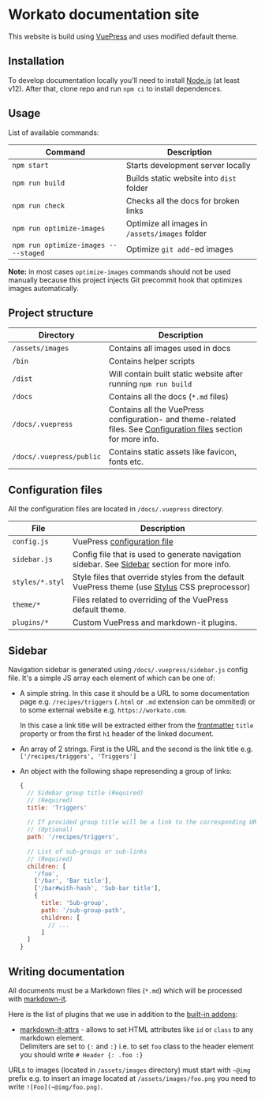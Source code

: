 # Workato documentation site

This website is build using [VuePress](https://vuepress.vuejs.org/) and uses modified default theme.

## Installation
To develop documentation locally you'll need to install [Node.js](https://nodejs.org/en/) (at least v12).
After that, clone repo and run `npm ci` to install dependences.

## Usage
List of available commands:

| Command | Description |
|---------|-------------|
| `npm start` | Starts development server locally |
| `npm run build` | Builds static website into `dist` folder |
| `npm run check` | Checks all the docs for broken links |
| `npm run optimize-images` | Optimize all images in `/assets/images` folder |
| `npm run optimize-images -- --staged` | Optimize `git add`-ed images |

**Note:** in most cases `optimize-images` commands should not be used manually because this project injects Git precommit hook that optimizes images automatically.  
 
## Project structure
| Directory | Description |
|---------|-------------|
| `/assets/images` | Contains all images used in docs |
| `/bin` | Contains helper scripts |
| `/dist` | Will contain built static website after running `npm run build` |
| `/docs` | Contains all the docs (`*.md` files) |
| `/docs/.vuepress` | Contains all the VuePress configuration- and theme-related files. See [Configuration files](#configuration-files) section for more info. |
| `/docs/.vuepress/public` | Contains static assets like favicon, fonts etc. |

## Configuration files

All the configuration files are located in `/docs/.vuepress` directory.

| File | Description |
|---------|-------------|
| `config.js` | VuePress [configuration file](https://vuepress.vuejs.org/config/) |
| `sidebar.js` | Config file that is used to generate navigation sidebar. See [Sidebar](#sidebar) section for more info. |
| `styles/*.styl` | Style files that override styles from the default VuePress theme (use [Stylus](http://stylus-lang.com/) CSS preprocessor) |
| `theme/*` | Files related to overriding of the VuePress default theme. |
| `plugins/*` | Custom VuePress and markdown-it plugins. |

## Sidebar

Navigation sidebar is generated using `/docs/.vuepress/sidebar.js` config file.
It's a simple JS array each element of which can be one of:
- A simple string. In this case it should be a URL to some documentation page e.g. `/recipes/triggers` (`.html` or `.md` extension can be ommited) or to some external website e.g. `https://workato.com`.  
  
  In this case a link title will be extracted either from the [frontmatter](https://vuepress.vuejs.org/guide/frontmatter.html) `title` property or from the first `h1` header of the linked document.
  
- An array of 2 strings. First is the URL and the second is the link title e.g. `['/recipes/triggers', 'Triggers']`

- An object with the following shape represending a group of links:
  ```js
  {
    // Sidebar group title (Required)
    // (Required)
    title: 'Triggers'
    
    // If provided group title will be a link to the corresponding URL (Optional)
    // (Optional)
    path: '/recipes/triggers',
    
    // List of sub-groups or sub-links
    // (Required)
    children: [
      '/foo',
      ['/bar', 'Bar title'],
      ['/bar#with-hash', 'Sub-bar title'],
      {
        title: 'Sub-group',
        path: '/sub-group-path',
        children: [
          // ...
        ]
    ]
  }
  ```
  
## Writing documentation
  
All documents must be a Markdown files (`*.md`) which will be processed with [markdown-it](https://github.com/markdown-it/markdown-it).

Here is the list of plugins that we use in addition to the [built-in addons](https://vuepress.vuejs.org/guide/markdown.html):

- [markdown-it-attrs](https://github.com/arve0/markdown-it-attrs) - allows to set HTML attributes like `id` or `class` to any markdown element.<br>
  Delimiters are set to `{:` and `:}` i.e. to set `foo` class to the header element you should write `# Header {: .foo :}`

URLs to images (located in `/assets/images` directory) must start with `~@img` prefix e.g. to insert an image located at `/assets/images/foo.png` you need to write `![Foo](~@img/foo.png)`.
